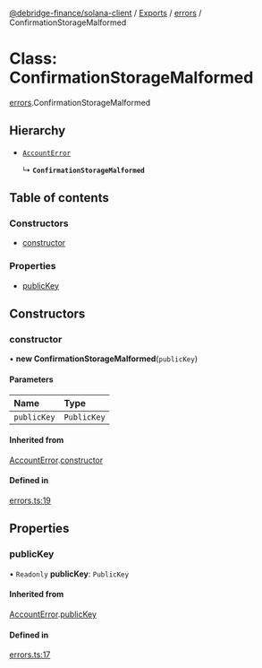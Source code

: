 [@debridge-finance/solana-client](../README.md) / [Exports](../modules.md) / [errors](../modules/errors.md) / ConfirmationStorageMalformed

# Class: ConfirmationStorageMalformed

[errors](../modules/errors.md).ConfirmationStorageMalformed

## Hierarchy

- [`AccountError`](errors.AccountError.md)

  ↳ **`ConfirmationStorageMalformed`**

## Table of contents

### Constructors

- [constructor](errors.ConfirmationStorageMalformed.md#constructor)

### Properties

- [publicKey](errors.ConfirmationStorageMalformed.md#publickey)

## Constructors

### constructor

• **new ConfirmationStorageMalformed**(`publicKey`)

#### Parameters

| Name | Type |
| :------ | :------ |
| `publicKey` | `PublicKey` |

#### Inherited from

[AccountError](errors.AccountError.md).[constructor](errors.AccountError.md#constructor)

#### Defined in

[errors.ts:19](https://github.com/debridge-finance/solana-contracts-client/blob/1b61583/src/errors.ts#L19)

## Properties

### publicKey

• `Readonly` **publicKey**: `PublicKey`

#### Inherited from

[AccountError](errors.AccountError.md).[publicKey](errors.AccountError.md#publickey)

#### Defined in

[errors.ts:17](https://github.com/debridge-finance/solana-contracts-client/blob/1b61583/src/errors.ts#L17)

